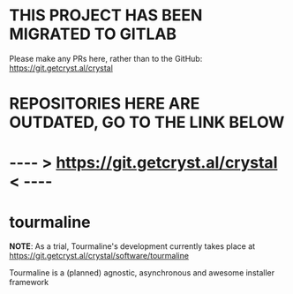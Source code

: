 # **THIS PROJECT HAS BEEN MIGRATED TO GITLAB**
Please make any PRs here, rather than to the GitHub: https://git.getcryst.al/crystal

# REPOSITORIES HERE ARE **OUTDATED**, GO TO THE LINK  BELOW
# ---- > https://git.getcryst.al/crystal < ----

# tourmaline

**NOTE**: As a trial, Tourmaline's development currently takes place at https://git.getcryst.al/crystal/software/tourmaline

Tourmaline is a (planned) agnostic, asynchronous and awesome installer framework
